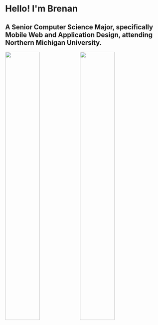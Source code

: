 # Hello! I'm Brenan
## A Senior Computer Science Major, specifically Mobile Web and Application Design, attending Northern Michigan University.
<img align="left" width="47%" src="https://github-readme-stats.vercel.app/api?username=brenanmarenger&show_icons=true&theme=radical" >
<img align="left" width="47%" src="https://github-readme-stats.vercel.app/api/top-langs/?username=brenanmarenger&layout=compact" >
